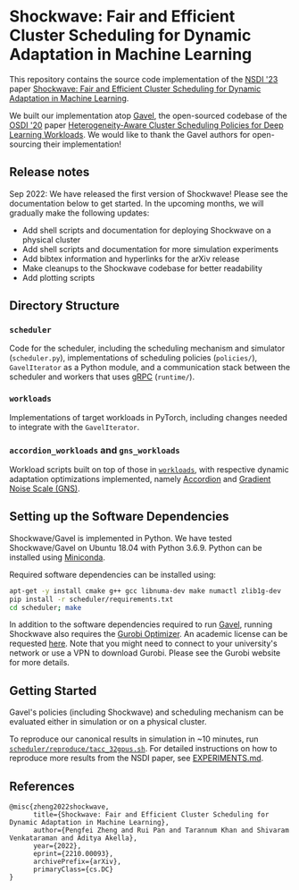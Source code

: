 # Shockwave: Fair and Efficient Cluster Scheduling for Dynamic Adaptation in Machine Learning

This repository contains the source code implementation of the [NSDI '23](https://www.usenix.org/conference/nsdi23) paper [Shockwave: Fair and Efficient Cluster Scheduling for Dynamic Adaptation in Machine Learning](https://arxiv.org/abs/2210.00093).

We built our implementation atop [Gavel](https://github.com/stanford-futuredata/gavel), the open-sourced codebase of the [OSDI '20](https://www.usenix.org/conference/osdi20) paper [Heterogeneity-Aware Cluster Scheduling Policies for Deep Learning Workloads](https://www.usenix.org/conference/osdi20/presentation/narayanan-deepak). We would like to thank the Gavel authors for open-sourcing their implementation!

## Release notes

Sep 2022: We have released the first version of Shockwave! Please see the documentation below to get started. In the upcoming months, we will gradually make the following updates:

* Add shell scripts and documentation for deploying Shockwave on a physical cluster
* Add shell scripts and documentation for more simulation experiments
* Add bibtex information and hyperlinks for the arXiv release
* Make cleanups to the Shockwave codebase for better readability
* Add plotting scripts

## Directory Structure

### `scheduler`
Code for the scheduler, including the scheduling mechanism and simulator (`scheduler.py`), implementations of scheduling policies (`policies/`), `GavelIterator` as a Python module, and a communication stack between the scheduler and workers that uses [gRPC](https://grpc.io/) (`runtime/`).

### `workloads`
Implementations of target workloads in PyTorch, including changes needed to integrate with the `GavelIterator`.

### `accordion_workloads` and `gns_workloads`
Workload scripts built on top of those in [`workloads`](workloads), with respective dynamic adaptation optimizations implemented, namely [Accordion](https://github.com/uw-mad-dash/Accordion) and [Gradient Noise Scale (GNS)](https://openai.com/blog/science-of-ai/).


## Setting up the Software Dependencies

Shockwave/Gavel is implemented in Python. We have tested Shockwave/Gavel on Ubuntu 18.04 with Python 3.6.9.
Python can be installed using [Miniconda](https://docs.conda.io/en/latest/miniconda.html).

Required software dependencies can be installed using:

```bash
apt-get -y install cmake g++ gcc libnuma-dev make numactl zlib1g-dev
pip install -r scheduler/requirements.txt
cd scheduler; make
```

In addition to the software dependencies required to run [Gavel](https://github.com/stanford-futuredata/gavel), running Shockwave also requires the [Gurobi Optimizer](https://www.gurobi.com/). An academic license can be requested [here](https://www.gurobi.com/downloads/end-user-license-agreement-academic/). Note that you might need to connect to your university's network or use a VPN to download Gurobi. Please see the Gurobi website for more details.

## Getting Started

Gavel's policies (including Shockwave) and scheduling mechanism can be evaluated either in simulation or on a physical cluster.

To reproduce our canonical results in simulation in ~10 minutes, run [`scheduler/reproduce/tacc_32gpus.sh`](scheduler/reproduce/tacc_32gpus.sh). For detailed instructions on how to reproduce more results from the NSDI paper, see [EXPERIMENTS.md](EXPERIMENTS.md).


## References

```
@misc{zheng2022shockwave,
      title={Shockwave: Fair and Efficient Cluster Scheduling for Dynamic Adaptation in Machine Learning}, 
      author={Pengfei Zheng and Rui Pan and Tarannum Khan and Shivaram Venkataraman and Aditya Akella},
      year={2022},
      eprint={2210.00093},
      archivePrefix={arXiv},
      primaryClass={cs.DC}
}
```